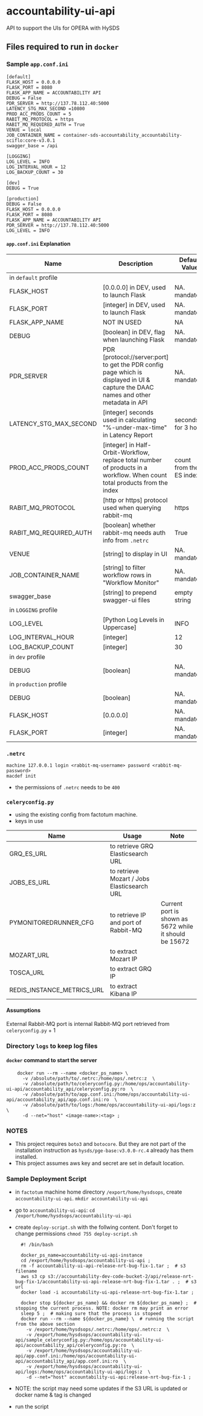 # accountability-ui-api
API to support the UIs for OPERA with HySDS
## Files required to run in `docker`
### Sample `app.conf.ini`
    [default]
    FLASK_HOST = 0.0.0.0
    FLASK_PORT = 8080
    FLASK_APP_NAME = ACCOUNTABILITY API
    DEBUG = False
    PDR_SERVER = http://137.78.112.40:5000
    LATENCY_STG_MAX_SECOND =10800
    PROD_ACC_PRODS_COUNT = 5
    RABIT_MQ_PROTOCOL = https
    RABIT_MQ_REQUIRED_AUTH = True
    VENUE = local
    JOB_CONTAINER_NAME = container-sds-accountability_accountability-sciflo:core-v3.0.1
    swagger_base = /api

    [LOGGING]
    LOG_LEVEL = INFO
    LOG_INTERVAL_HOUR = 12
    LOG_BACKUP_COUNT = 30

    [dev]
    DEBUG = True
    
    [production]
    DEBUG = False
    FLASK_HOST = 0.0.0.0
    FLASK_PORT = 8080
    FLASK_APP_NAME = ACCOUNTABILITY API
    PDR_SERVER = http://137.78.112.40:5000
    LOG_LEVEL = INFO
#### `app.conf.ini` Explanation
| Name | Description | Default Value |
|---|---|---|
| in `default` profile  |
| FLASK_HOST | [0.0.0.0] in DEV, used to launch Flask  | NA. mandatory|
| FLASK_PORT | [integer] in DEV, used to launch Flask | NA. mandatory|
| FLASK_APP_NAME | NOT IN USED |NA|
| DEBUG | [boolean] in DEV, flag when launching Flask |NA. mandatory|
| PDR_SERVER | PDR [protocol://server:port] to get the PDR config page which is displayed in UI & capture the DAAC names and other metadata in API |NA. mandatory|
| LATENCY_STG_MAX_SECOND | [integer] seconds used in calculating "%-under-max-time" in Latency Report |seconds for 3 hour|
| PROD_ACC_PRODS_COUNT | [integer] in Half-Orbit-Workflow, replace total number of products in a workflow. When count total products from the index |count from the ES index|
| RABIT_MQ_PROTOCOL | [http or https] protocol used when querying rabbit-mq |https|
| RABIT_MQ_REQUIRED_AUTH | [boolean] whether rabbit-mq needs auth info from `.netrc` |True|
| VENUE | [string] to display in UI |NA. mandatory|
| JOB_CONTAINER_NAME | [string] to filter workflow rows in "Workflow Monitor"|NA. mandatory|
| swagger_base | [string] to prepend swagger-ui files|empty string|
| in `LOGGING` profile  |
| LOG_LEVEL | [Python Log Levels in Uppercase] |INFO|
| LOG_INTERVAL_HOUR | [integer] |12|
| LOG_BACKUP_COUNT | [integer] |30|
| in `dev` profile  |
| DEBUG | [boolean] |NA. mandatory|
| in `production` profile  |
| DEBUG | [boolean] |NA. mandatory|
| FLASK_HOST | [0.0.0.0] |NA. mandatory|
| FLASK_PORT | [integer] |NA. mandatory|
### `.netrc`
    machine 127.0.0.1 login <rabbit-mq-username> password <rabbit-mq-password>
    macdef init
- the permissions of `.netrc` needs to be `400`
### `celeryconfig.py`
- using the existing config from factotum machine. 
- keys in use

| Name | Usage | Note |
|---|---|---|
|GRQ_ES_URL|to retrieve GRQ Elasticsearch URL|
|JOBS_ES_URL|to retrieve Mozart / Jobs Elasticsearch URL|
|PYMONITOREDRUNNER_CFG|to retrieve IP and port of Rabbit-MQ|Current port is shown as 5672 while it should be 15672|
|MOZART_URL|to extract Mozart IP|
|TOSCA_URL|to extract GRQ IP|
|REDIS_INSTANCE_METRICS_URL|to extract Kibana IP|
#### Assumptions
External Rabbit-MQ port is internal Rabbit-MQ port retrieved from `celeryconfig.py` + 1
### Directory `logs` to keep log files
#### `docker` command to start the server
        docker run --rm --name <docker_ps_name> \
          -v /absolute/path/to/.netrc:/home/ops/.netrc:z  \
          -v /absolute/path/to/celeryconfig.py:/home/ops/accountability-ui-api/accountability_api/celeryconfig.py:ro  \
          -v /absolute/path/to/app.conf.ini:/home/ops/accountability-ui-api/accountability_api/app.conf.ini:ro  \
          -v /absolute/path/to/logs:/home/ops/accountability-ui-api/logs:z  \
          -d --net="host" <image-name>:<tag> ;
### NOTES
- This project requires `boto3` and `botocore`. But they are not part of the installation instruction as `hysds/pge-base:v3.0.0-rc.4` already has them installed.
- This project assumes aws key and secret are set in default location. 

### Sample Deployment Script
- in `factotum` machine home directory `/export/home/hysdsops`, create `accountability-ui-api`. `mkdir accountability-ui-api`
- go to `accountability-ui-api`: `cd /export/home/hysdsops/accountability-ui-api`
- create `deploy-script.sh` with the follwing content. Don't forget to change permissions `chmod 755 deploy-script.sh`

        #! /bin/bash
        
        docker_ps_name=accountability-ui-api-instance
        cd /export/home/hysdsops/accountability-ui-api ;
        rm -f accountability-ui-api-release-nrt-bug-fix-1.tar ;  # s3 filename
        aws s3 cp s3://accountability-dev-code-bucket-2/api/release-nrt-bug-fix-1/accountability-ui-api-release-nrt-bug-fix-1.tar . ;  # s3 url
        docker load -i accountability-ui-api-release-nrt-bug-fix-1.tar ;
        
        docker stop ${docker_ps_name} && docker rm ${docker_ps_name} ;  # stopping the current process. NOTE: docker rm may print an error
        sleep 5 ;  # making sure that the process is stopeed
        docker run --rm --name ${docker_ps_name} \  # running the script from the above section
          -v /export/home/hysdsops/.netrc:/home/ops/.netrc:z  \
          -v /export/home/hysdsops/accountability-ui-api/sample_celeryconfig.py:/home/ops/accountability-ui-api/accountability_api/celeryconfig.py:ro  \
          -v /export/home/hysdsops/accountability-ui-api/app.conf.ini:/home/ops/accountability-ui-api/accountability_api/app.conf.ini:ro  \
          -v /export/home/hysdsops/accountability-ui-api/logs:/home/ops/accountability-ui-api/logs:z  \
          -d --net="host" accountability-ui-api:release-nrt-bug-fix-1 ;
- NOTE: the script may need some updates if the S3 URL is updated or docker name & tag is changed
- run the script 